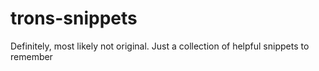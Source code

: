 # trons-snippets
Definitely, most likely not original. Just a collection of helpful snippets to remember
